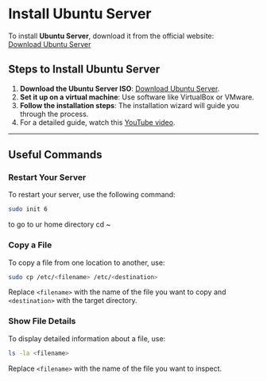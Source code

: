 # Install Ubuntu Server

To install **Ubuntu Server**, download it from the official website:  
[Download Ubuntu Server][ubuntuServerDownload]

[ubuntuServerDownload]: https://ubuntu.com/download/server

## Steps to Install Ubuntu Server

1. **Download the Ubuntu Server ISO**: [Download Ubuntu Server][ubuntuServerDownload].  
2. **Set it up on a virtual machine**: Use software like VirtualBox or VMware.  
3. **Follow the installation steps**: The installation wizard will guide you through the process.  
4. For a detailed guide, watch this [YouTube video][youtubeInstallationGuide].

[youtubeInstallationGuide]: https://www.youtube.com/watch?v=Hva8lsV2nTk

---

## Useful Commands

### Restart Your Server
To restart your server, use the following command:  
```bash
sudo init 6
```

to go to ur home directory 
cd ~

### Copy a File
To copy a file from one location to another, use:  
```bash
sudo cp /etc/<filename> /etc/<destination>
```

Replace `<filename>` with the name of the file you want to copy and `<destination>` with the target directory.

### Show File Details
To display detailed information about a file, use:  
```bash
ls -la <filename>
```

Replace `<filename>` with the name of the file you want to inspect.